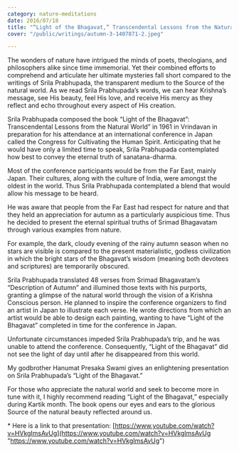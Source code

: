 ```yaml
---
category: nature-meditations
date: 2016/07/18
title: "“Light of the Bhagavat,” Transcendental Lessons from the Natural World"
cover: "/public/writings/autumn-3-1407871-2.jpeg"

---
```

The wonders of nature have intrigued the minds of poets, theologians, and philosophers alike since time immemorial. Yet their combined efforts to comprehend and articulate her ultimate mysteries fall short compared to the writings of Srila Prabhupada, the transparent medium to the Source of the natural world. As we read Srila Prabhupada’s words, we can hear Krishna’s message, see His beauty, feel His love, and receive His mercy as they reflect and echo throughout every aspect of His creation. 

Srila Prabhupada composed the book “Light of the Bhagavat”: Transcendental Lessons from the Natural World” in 1961 in Vrindavan in preparation for his attendance at an international conference in Japan called the Congress for Cultivating the Human Spirit. Anticipating that he would have only a limited time to speak, Srila Prabhupada contemplated how best to convey the eternal truth of sanatana-dharma. 

Most of the conference participants would be from the Far East, mainly Japan. Their cultures, along with the culture of India, were amongst the oldest in the world. Thus Srila Prabhupada contemplated a blend that would allow his message to be heard. 

He was aware that people from the Far East had respect for nature and that they held an appreciation for autumn as a particularly auspicious time. Thus he decided to present the eternal spiritual truths of Srimad Bhagavatam through various examples from nature. 

For example, the dark, cloudy evening of the rainy autumn season when no stars are visible is compared to the present materialistic, godless civilization in which the bright stars of the Bhagavat’s wisdom (meaning both devotees and scriptures) are temporarily obscured. 

Srila Prabhupada translated 48 verses from Srimad Bhagavatam’s “Description of Autumn” and illumined those texts with his purports, granting a glimpse of the natural world through the vision of a Krishna Conscious person. He planned to inspire the conference organizers to find an artist in Japan to illustrate each verse. He wrote directions from which an artist would be able to design each painting, wanting to have “Light of the Bhagavat” completed in time for the conference in Japan. 

Unfortunate circumstances impeded Srila Prabhupada’s trip, and he was unable to attend the conference. Consequently, “Light of the Bhagavat” did not see the light of day until after he disappeared from this world. 

My godbrother Hanumat Presaka Swami gives an enlightening presentation on Srila Prabhupada’s “Light of the Bhagavat.”

For those who appreciate the natural world and seek to become more in tune with it, I highly recommend reading “Light of the Bhagavat,” especially during Kartik month. The book opens our eyes and ears to the glorious Source of the natural beauty reflected around us.

\* Here is a link to that presentation: [https://www.youtube.com/watch?v=HVkgImsAvUg](https://www.youtube.com/watch?v=HVkgImsAvUg "https://www.youtube.com/watch?v=HVkgImsAvUg")
